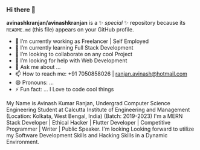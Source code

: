 ### Hi there 👋

**avinashkranjan/avinashkranjan** is a ✨ _special_ ✨ repository because its `README.md` (this file) appears on your GitHub profile.

- 🔭 I’m currently working as Freelancer | Self Employed
- 🌱 I’m currently learning Full Stack Development
- 👯 I’m looking to collaborate on any cool Project
- 🤔 I’m looking for help with Web Development
- 💬 Ask me about ...
- 📫 How to reach me: +91 7050858026 | ranjan.avinash@hotmail.com
- 😄 Pronouns: ...
- ⚡ Fun fact: ... I Love to code cool things


My Name is Avinash Kumar Ranjan, Undergrad Computer Science Engineering Student at Calcutta Institute of Engineering and Management (Location: Kolkata, West Bengal, India) (Batch: 2019-2023) I'm a MERN Stack Developer | Ethical Hacker | Flutter Developer | Competitive Programmer | Writer | Public Speaker. I'm looking Looking forward to utilize my Software Development Skills and Hacking Skills in a Dynamic Environment. 
